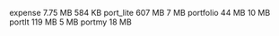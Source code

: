 expense
7.75 MB
584 KB
port_lite
607 MB
7 MB
portfolio
44 MB
10 MB
portlt
119 MB
5 MB
portmy
18 MB

